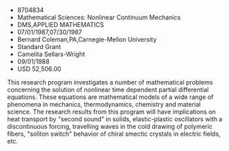
* 8704834
* Mathematical Sciences: Nonlinear Continuum Mechanics
* DMS,APPLIED MATHEMATICS
* 07/01/1987,07/30/1987
* Bernard Coleman,PA,Carnegie-Mellon University
* Standard Grant
* Camelita Sellars-Wright
* 09/01/1988
* USD 52,506.00

This research program investigates a number of mathematical problems concerning
the solution of nonlinear time dependent partial differential equations. These
equations are mathematical models of a wide range of phenomena in mechanics,
thermodynamics, chemistry and material science. The research results from this
program will have implications on heat transport by "second sound" in solids,
elastic-plastic oscillators with a discontinuous forcing, travelling waves in
the cold drawing of polymeric fibers, "soliton switch" behavior of chiral
smectic crystals in electric fields, etc.
